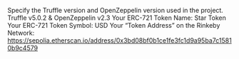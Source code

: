 Specify the Truffle version and OpenZeppelin version used in the project.
Truffle v5.0.2 & OpenZeppelin v2.3
Your ERC-721 Token Name: Star Token
Your ERC-721 Token Symbol: USD
Your “Token Address” on the Rinkeby Network: 
https://sepolia.etherscan.io/address/0x3bd08bf0b1ce1fe3fc1d9a95ba7c15810b9c4579